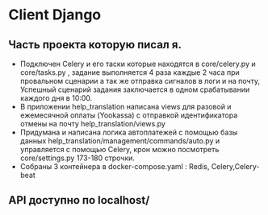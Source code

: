 # Сlient Django



## Часть проекта которую писал я.

* Подключен Celery и его таски которые находятся в core/celery.py и core/tasks.py , задание выполняется 4 раза каждые 2 часа при провальном сценарии а так же отправка     сигналов в логи и на почту, Успешный сценарий задания заключается в одном срабатывании каждого дня в 10:00.
* В приложении help_translation написана views для разовой и ежемесячной оплаты (Yookassa) с отправкой идентификатора отмены на почту help_translation/views.py
* Придумана и написана логика автоплатежей с помощью базы данных help_translation/management/commands/auto.py и управляется с помощью Сelery, крон можно посмотреть core/settings.py 173-180 строчки.
* Собраны 3 контейнера в docker-compose.yaml : Redis, Celery,Celery-beat

## API доступно по localhost/



